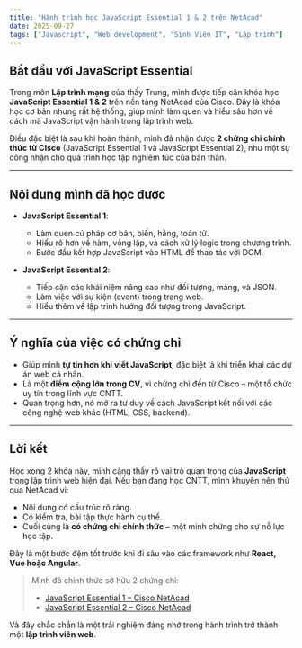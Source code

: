```yaml
---
title: "Hành trình học JavaScript Essential 1 & 2 trên NetAcad"
date: 2025-09-27
tags: ["Javascript", "Web development", "Sinh Viên IT", "Lập trình"] 
---
```


## Bắt đầu với JavaScript Essential

Trong môn **Lập trình mạng** của thầy Trung, mình được tiếp cận khóa học **JavaScript Essential 1 & 2** trên nền tảng NetAcad của Cisco. Đây là khóa học cơ bản nhưng rất hệ thống, giúp mình làm quen và hiểu sâu hơn về cách mà JavaScript vận hành trong lập trình web.

Điều đặc biệt là sau khi hoàn thành, mình đã nhận được **2 chứng chỉ chính thức từ Cisco** (JavaScript Essential 1 và JavaScript Essential 2), như một sự công nhận cho quá trình học tập nghiêm túc của bản thân.

---

## Nội dung mình đã học được

- **JavaScript Essential 1**: 
  - Làm quen cú pháp cơ bản, biến, hằng, toán tử.  
  - Hiểu rõ hơn về hàm, vòng lặp, và cách xử lý logic trong chương trình.  
  - Bước đầu kết hợp JavaScript vào HTML để thao tác với DOM.  

- **JavaScript Essential 2**:  
  - Tiếp cận các khái niệm nâng cao như đối tượng, mảng, và JSON.  
  - Làm việc với sự kiện (event) trong trang web.  
  - Hiểu thêm về lập trình hướng đối tượng trong JavaScript.  

---

## Ý nghĩa của việc có chứng chỉ

- Giúp mình **tự tin hơn khi viết JavaScript**, đặc biệt là khi triển khai các dự án web cá nhân.  
- Là một **điểm cộng lớn trong CV**, vì chứng chỉ đến từ Cisco – một tổ chức uy tín trong lĩnh vực CNTT.  
- Quan trọng hơn, nó mở ra tư duy về cách JavaScript kết nối với các công nghệ web khác (HTML, CSS, backend).  

---

## Lời kết

Học xong 2 khóa này, mình càng thấy rõ vai trò quan trọng của **JavaScript** trong lập trình web hiện đại. Nếu bạn đang học CNTT, mình khuyên nên thử qua NetAcad vì:  
- Nội dung có cấu trúc rõ ràng.  
- Có kiểm tra, bài tập thực hành cụ thể.  
- Cuối cùng là **có chứng chỉ chính thức** – một minh chứng cho sự nỗ lực học tập.  

Đây là một bước đệm tốt trước khi đi sâu vào các framework như **React, Vue hoặc Angular**.  

> Mình đã chính thức sở hữu 2 chứng chỉ:  
> - [JavaScript Essential 1 – Cisco NetAcad](/MyPortfolio/files/JSEssential1_Certificate.pdf)  
> - [JavaScript Essential 2 – Cisco NetAcad](/MyPortfolio/files/JSEssential2_Ceritificate.pdf)  

Và đây chắc chắn là một trải nghiệm đáng nhớ trong hành trình trở thành một **lập trình viên web**.